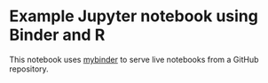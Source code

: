 # Example Jupyter notebook using Binder and R

This notebook uses [mybinder][mybinder] to serve live notebooks from
a GitHub repository.


[mybinder]: http://mybinder.org
